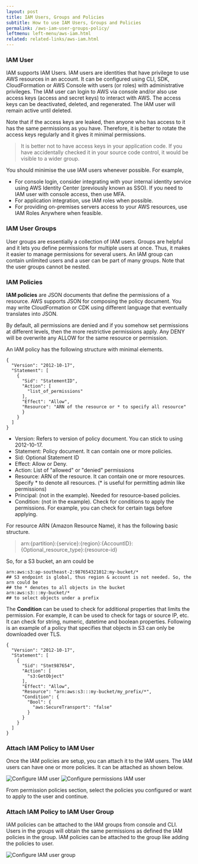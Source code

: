 ```yaml
---
layout: post
title: IAM Users, Groups and Policies
subtitle: How to use IAM Users, Groups and Policies
permalink: /aws-iam-user-groups-policy/
leftmenu: left-menu/aws-iam.html
related: related-links/aws-iam.html
---
```


### IAM User
IAM supports IAM Users. IAM users are identities that have privilege to use AWS resources in an account. It can be configured using CLI, SDK, CloudFormation or AWS Console with users (or roles) with administrative privileges. The IAM user can login to AWS via console and/or also use access keys (access and secret keys) to interact with AWS. The access keys can be deactivated, deleted, and regenerated. The IAM user will remain active until deleted. 

Note that if the access keys are leaked, then anyone who has access to it has the same permissions as you have. Therefore, it is better to rotate the access keys regularly and it gives it minimal permissions.

> It is better not to have access keys in your application code. If you have accidentally checked it in your source code control, it would be visible to a wider group.

You should minimise the use IAM users whenever possible. For example, 
- For console login, consider integrating with your internal identity service using AWS Identity Center (previously known as SSO). If you need to IAM user with console access, then use MFA.
- For application integration, use IAM roles when possible. 
- For providing on-premises servers access to your AWS resources, use IAM Roles Anywhere when feasible.


### IAM User Groups
User groups are essentially a collection of IAM users. Groups are helpful and it lets you define permissions for multiple users at once. Thus, it makes it easier to manage permissions for several users.
An IAM group can contain unlimited users and a user can be part of many groups. Note that the user groups cannot be nested.


### IAM Policies
**IAM policies** are JSON documents that define the permissions of a resource. AWS supports JSON for composing the policy document. You may write CloudFormation or CDK using different language that eventually translates into JSON.

By default, all permissions are denied and if you somehow set permissions at different levels, then the more restrictive permissions apply. Any DENY will be overwrite any ALLOW for the same resource or permission.

An IAM policy has the following structure with minimal elements.

```
{
  "Version": "2012-10-17",
  "Statement": [
    {
      "Sid": "StatementID",
      "Action": [
		"list_of_permissions"
      ],
      "Effect": "Allow",
      "Resource": "ARN of the resource or * to specify all resource"
      }
    }
  ]
}
```


- Version: Refers to version of policy document. You can stick to using 2012-10-17.
- Statement: Policy document. It can contain one or more policies.
- Sid: Optional Statement ID
- Effect: Allow or Deny. 
- Action: List of "allowed" or "denied" permissions 
- Resource: ARN of the resource. It can contain one or more resources. Specify * to denote all resources. (* is useful for permitting admin like permissions)
- Principal: (not in the example). Needed for resource-based policies.
- Condition: (not in the example). Check for conditions to apply the permissions. For example, you can check for certain tags before applying.

For resource ARN (Amazon Resource Name), it has the following basic structure.

> arn:{partition}:{service}:{region}:{AccountID}:{Optional_resource_type}:{resource-id}

So, for a S3 bucket, an arn could be

```
arn:aws:s3:ap-southeast-2:987654321012:my-bucket/* 
## S3 endpoint is global, thus region & account is not needed. So, the arn could be 
## the * denotes to all objects in the bucket
arn:aws:s3:::my-bucket/* 
## to select objects under a prefix
```

The **Condition** can be used to check for additional properties that limits the permission. For example, it can be used to check for tags or source IP, etc. It can check for string, numeric, datetime and boolean properties. Following is an example of a policy that specifies that objects in S3 can only be downloaded over TLS.

```
{
  "Version": "2012-10-17",
  "Statement": [
    {
      "Sid": "Stmt987654",
      "Action": [
        "s3:GetObject"
      ],
      "Effect": "Allow",
      "Resource": "arn:aws:s3:::my-bucket/my_prefix/*",
      "Condition": {
        "Bool": {
          "aws:SecureTransport": "false"
        }
      }
    }
  ]
}
```

### Attach IAM Policy to IAM User
Once the IAM policies are setup, you can attach it to the IAM users. The IAM users can have one or more policies. It can be attached as shown below.

   ![Configure IAM user](https://shajam-s3.s3.amazonaws.com/images/aws/iam/iam-user-details.png)
   ![Configure permissions IAM user](https://shajam-s3.s3.amazonaws.com/images/aws/iam/permissions-for-user.png)

From permission policies section, select the policies you configured or want to apply to the user and continue.

### Attach IAM Policy to IAM User Group
IAM policies can be attached to the IAM groups from console and CLI. Users in the groups will obtain the same permissions as defined the IAM policies in the group. IAM policies can be attached to the group like adding the policies to user.

   ![Configure IAM user group](https://shajam-s3.s3.amazonaws.com/images/aws/iam/set-user-group.png)
